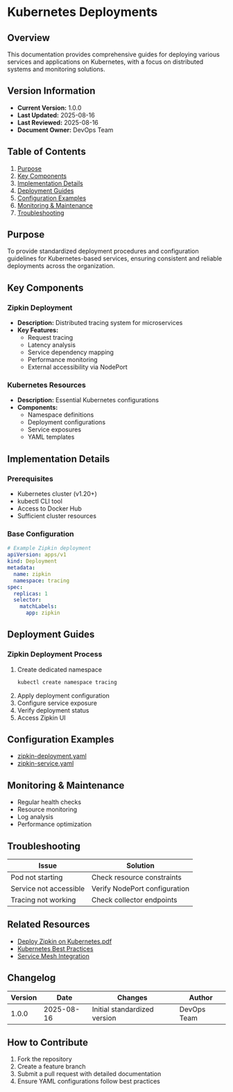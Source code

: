 # Kubernetes Deployments

## Overview
This documentation provides comprehensive guides for deploying various services and applications on Kubernetes, with a focus on distributed systems and monitoring solutions.

## Version Information
- **Current Version:** 1.0.0
- **Last Updated:** 2025-08-16
- **Last Reviewed:** 2025-08-16
- **Document Owner:** DevOps Team

## Table of Contents
1. [Purpose](#purpose)
2. [Key Components](#key-components)
3. [Implementation Details](#implementation-details)
4. [Deployment Guides](#deployment-guides)
5. [Configuration Examples](#configuration-examples)
6. [Monitoring & Maintenance](#monitoring-and-maintenance)
7. [Troubleshooting](#troubleshooting)

## Purpose
To provide standardized deployment procedures and configuration guidelines for Kubernetes-based services, ensuring consistent and reliable deployments across the organization.

## Key Components

### Zipkin Deployment
- **Description:** Distributed tracing system for microservices
- **Key Features:**
  - Request tracing
  - Latency analysis
  - Service dependency mapping
  - Performance monitoring
  - External accessibility via NodePort

### Kubernetes Resources
- **Description:** Essential Kubernetes configurations
- **Components:**
  - Namespace definitions
  - Deployment configurations
  - Service exposures
  - YAML templates

## Implementation Details

### Prerequisites
- Kubernetes cluster (v1.20+)
- kubectl CLI tool
- Access to Docker Hub
- Sufficient cluster resources

### Base Configuration
```yaml
# Example Zipkin deployment
apiVersion: apps/v1
kind: Deployment
metadata:
  name: zipkin
  namespace: tracing
spec:
  replicas: 1
  selector:
    matchLabels:
      app: zipkin
```

## Deployment Guides

### Zipkin Deployment Process
1. Create dedicated namespace
   ```bash
   kubectl create namespace tracing
   ```
2. Apply deployment configuration
3. Configure service exposure
4. Verify deployment status
5. Access Zipkin UI

## Configuration Examples
- [zipkin-deployment.yaml](./configs/zipkin-deployment.yaml)
- [zipkin-service.yaml](./configs/zipkin-service.yaml)

## Monitoring & Maintenance
- Regular health checks
- Resource monitoring
- Log analysis
- Performance optimization

## Troubleshooting
| Issue | Solution |
|-------|----------|
| Pod not starting | Check resource constraints |
| Service not accessible | Verify NodePort configuration |
| Tracing not working | Check collector endpoints |

## Related Resources
- [Deploy Zipkin on Kubernetes.pdf](./Deploy%20Zipkin%20on%20Kubernetes%20.pdf)
- [Kubernetes Best Practices](../docs/k8s-best-practices.md)
- [Service Mesh Integration](../docs/service-mesh.md)

## Changelog
| Version | Date | Changes | Author |
|---------|------|---------|---------|
| 1.0.0 | 2025-08-16 | Initial standardized version | DevOps Team |

## How to Contribute
1. Fork the repository
2. Create a feature branch
3. Submit a pull request with detailed documentation
4. Ensure YAML configurations follow best practices


